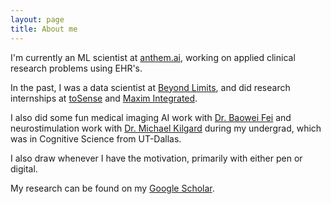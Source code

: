 ```yaml
---
layout: page
title: About me
---
```



I'm currently an ML scientist at [anthem.ai](https:/anthem.ai), working on applied clinical research problems using EHR's. 

In the past, I was a data scientist at [Beyond Limits](https:/beyond.ai), and did research internships at [toSense](https://www.tosense.com/) and [Maxim Integrated](https://www.maximintegrated.com/en.html). 

I also did some fun medical imaging AI work with [Dr. Baowei Fei](https://be.utdallas.edu/people/faculty/baowei-fei/) and neurostimulation work with [Dr. Michael Kilgard](https://bbs.utdallas.edu/faculty/detail.php5?i=311) during my undergrad, which was in Cognitive Science from UT-Dallas. 

I also draw whenever I have the motivation, primarily with either pen or digital. 

My research can be found on my [Google Scholar](https://scholar.google.com/citations?user=fSyeqzAAAAAJ&hl=en).
